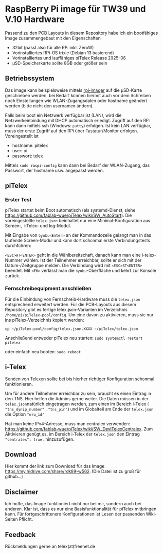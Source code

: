 # RaspBerry Pi image für TW39 und V.10 Hardware

Passend zu den PCB Layouts in diesem Repository habe ich ein bootfähiges Image zusammengebaut mit den Eigenschaften

* 32bit (passt also für alle RPi inkl. ZeroW)
* Vorinstalliertes RPi-OS trixie (Debian 13 basierend)
* Vorinstalliertes und lauffähiges piTelex Release 2025-06
* µSD-Speicherkarte sollte 8GB oder größer sein

## Betriebssystem

Das image kann beispielsweise mittels [rpi-imager](https://www.raspberrypi.com/software/) auf die µSD-Karte geschrieben werden, bei Bedarf können hiermit auch vor dem Schreiben noch Einstellungen wie WLAN-Zugangsdaten oder hostname geändert werden (bitte nicht den usernamen ändern).

Falls beim boot ein Netzwerk verfügbar ist (LAN), wird die Netzwerkeinbindung mit DHCP automatisch erledigt. Zugriff auf den RPi kann dann mittels ssh (Windows: `putty`) erfolgen. Ist kein LAN verfügbar, muss der erste Zugriff auf den RPi über Tastatur/Monitor erfolgen.  Voreingestellt ist

* hostname: pitelex
* user: pi
* passwort: telex

Mittels `sudo raspi-config` kann dann bei Bedarf der WLAN-Zugang, das Passwort, der hostname usw. angepasst werden.

## piTelex

### Erster Test

piTelex startet beim Boot automatisch (als systemd-Dienst, siehe https://github.com/fablab-wue/piTelex/wiki/SW_AutoStart). 
Die voreingestellte `telex.json` beinhaltet nur eine Minimal-Konfiguration aus Screen-, i-Telex- und log-Modul.

Mit Eingabe von `byobu<Enter>` an der Kommandozeile gelangt man in das laufende Screen-Modul und kann dort schonmal erste Verbindungstests durchführen:

`<ESC>AT<ENTER>` geht in die Wählbereitschaft, danach kann man eine i-telex-Nummer wählen. Ist der Teilnehmer erreichbar, sollte er sich mit der Datum-/Zeitgruppe melden. Die Verbindung wird mit `<ESC>ST<ENTER>` beendet. Mit `<F6>` verlässt man die `byobu`-Oberfläche und kehrt zur Konsole zurück.

### Fernschreibequipment anschließen

Für die Einbindung von Fernschreib-Hardware muss die `telex.json` entsprechend erweitert werden. Für die PCB-Layouts aus diesem Repository gibt es fertige telex.json-Varianten im Verzeichnis `/home/pi/piTelex-pool/config`. Um eine davon zu aktivieren, muss sie nur ins piTelex-Verzeichnis kopiert werden:

`cp ~/piTelex-pool/config/telex.json.XXXX ~/piTelex/telex.json`

Anschließend entweder piTelex neu starten: `sudo systemctl restart pitelex`

oder einfach neu booten: `sudo reboot`

## i-Telex

Senden von Telexen sollte bei bis hierher richtiger Konfiguration schonmal funktionieren.

Um für andere Teilnehmer erreichbar zu sein, braucht es einen Eintrag in den TNS. Hier helfen die Admins gerne weiter.
Die Daten müssen in der `telex.json`natürlich eingetragen werden, zum einen im Bereich i-Telex ( `"tns_dynip_number"` , `"tns_pin"`) und im Globalteil am Ende der `telex.json` die Option `"wru_id"`

Hat man keine IPv4-Adresse, muss man centralex verwenden: https://github.com/fablab-wue/piTelex/wiki/SW_DevITelexCentralex.
Zum Aktivieren genügt,es, im Bereich i-Telex der `telex.json` den Eintrag `"centralex": true,` hinzuzufügen.

## Download

Hier kommt der link zum Download für das Image: https://my.hidrive.com/share/rdk89-w562. (Die Datei ist zu groß für github...)

## Disclaimer

Ich hoffe, das Image funktioniert nicht nur bei mir, sondern auch bei anderen. Klar ist, dass es nur eine Basisfunktionalität für piTelex mitbringen kann. Für fortgeschrittenere Konfigurationen ist Lesen der passenden Wiki-Seiten Pflicht.

## Feedback

Rückmeldungen gerne an telex(at)freenet.de
